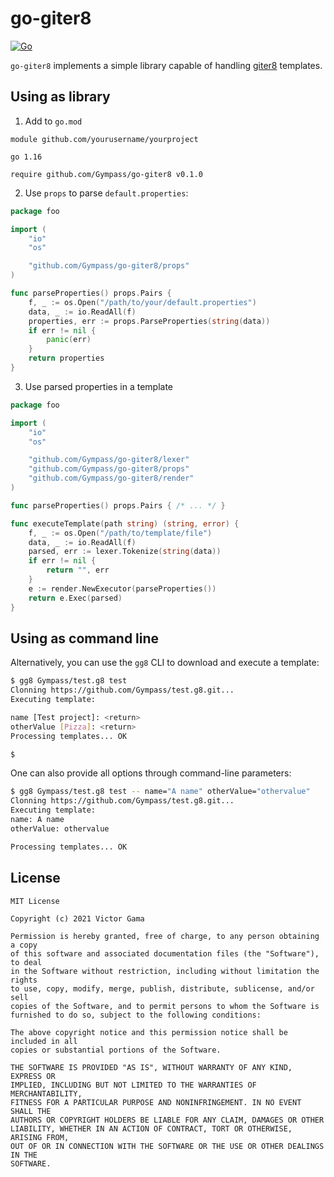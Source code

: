 # go-giter8
[![Go](https://github.com/Gympass/go-giter8/actions/workflows/go.yml/badge.svg)](https://github.com/Gympass/go-giter8/actions/workflows/go.yml)

`go-giter8` implements a simple library capable of handling [giter8](https://github.com/foundweekends/giter8) templates.

## Using as library

1. Add to `go.mod`
```
module github.com/yourusername/yourproject

go 1.16

require github.com/Gympass/go-giter8 v0.1.0
```

2. Use `props` to parse `default.properties`:

```go
package foo

import (
	"io"
	"os"

	"github.com/Gympass/go-giter8/props"
)

func parseProperties() props.Pairs {
	f, _ := os.Open("/path/to/your/default.properties")
	data, _ := io.ReadAll(f)
	properties, err := props.ParseProperties(string(data))
	if err != nil {
		panic(err)
    }
    return properties
}
```

3. Use parsed properties in a template

```go
package foo

import (
	"io"
	"os"

	"github.com/Gympass/go-giter8/lexer"
	"github.com/Gympass/go-giter8/props"
	"github.com/Gympass/go-giter8/render"
)

func parseProperties() props.Pairs { /* ... */ }

func executeTemplate(path string) (string, error) {
	f, _ := os.Open("/path/to/template/file")
	data, _ := io.ReadAll(f)
	parsed, err := lexer.Tokenize(string(data))
	if err != nil {
		return "", err
	}
	e := render.NewExecutor(parseProperties())
	return e.Exec(parsed)
}
```

## Using as command line
Alternatively, you can use the `gg8` CLI to download and execute a template:

```bash
$ gg8 Gympass/test.g8 test
Clonning https://github.com/Gympass/test.g8.git...
Executing template:

name [Test project]: <return>
otherValue [Pizza]: <return>
Processing templates... OK

$   
```

One can also provide all options through command-line parameters:

```bash
$ gg8 Gympass/test.g8 test -- name="A name" otherValue="othervalue"
Clonning https://github.com/Gympass/test.g8.git...
Executing template:
name: A name 
otherValue: othervalue

Processing templates... OK
```

## License

```
MIT License

Copyright (c) 2021 Victor Gama

Permission is hereby granted, free of charge, to any person obtaining a copy
of this software and associated documentation files (the "Software"), to deal
in the Software without restriction, including without limitation the rights
to use, copy, modify, merge, publish, distribute, sublicense, and/or sell
copies of the Software, and to permit persons to whom the Software is
furnished to do so, subject to the following conditions:

The above copyright notice and this permission notice shall be included in all
copies or substantial portions of the Software.

THE SOFTWARE IS PROVIDED "AS IS", WITHOUT WARRANTY OF ANY KIND, EXPRESS OR
IMPLIED, INCLUDING BUT NOT LIMITED TO THE WARRANTIES OF MERCHANTABILITY,
FITNESS FOR A PARTICULAR PURPOSE AND NONINFRINGEMENT. IN NO EVENT SHALL THE
AUTHORS OR COPYRIGHT HOLDERS BE LIABLE FOR ANY CLAIM, DAMAGES OR OTHER
LIABILITY, WHETHER IN AN ACTION OF CONTRACT, TORT OR OTHERWISE, ARISING FROM,
OUT OF OR IN CONNECTION WITH THE SOFTWARE OR THE USE OR OTHER DEALINGS IN THE
SOFTWARE.
```
